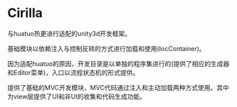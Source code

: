 # Cirilla

与huatuo热更进行适配的unity3d开发框架。

基础模块以依赖注入与控制反转的方式进行加载和使用(IocContainer)。

因为适配huatuo的原因，开发目录是以单独的程序集进行的(提供了相应的生成器和Editor菜单)，入口以流程状态机的形式提供。

提供了基础的MVC开发模块，MVC代码通过注入和主动加载两种方式使用。其中为view层提供了UI和非UI的收集和代码生成功能。
